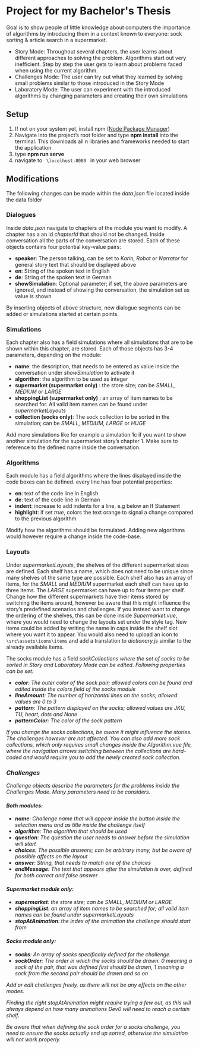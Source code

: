 # Project for my Bachelor's Thesis

Goal is to show people of little knowledge about computers the importance of algorithms by introducing them in a context known to everyone: sock sorting & article search in a supermarket. 
* Story Mode: Throughout several chapters, the user learns about different approaches to solving the problem. Algorithms start out very inefficient. Step by step the user gets to learn about problems faced when using the current algorithm. 
* Challenges Mode: The user can try out what they learned by solving small problems similar to those introduced in the Story Mode
* Laboratory Mode: The user can experiment with the introduced algorithms by changing parameters and creating their own simulations




  

## Setup

1. If not on your system yet, install npm ([Node Package Manager](https://nodejs.org/en/download/))
2.  Navigate into the project’s root folder and type <strong>npm install</strong> into the terminal. This downloads
all n libraries and frameworks needed to start the application
3.  type <strong> npm run serve </strong>
4.  navigate to <code> \locolhost:8080 </code> in your web browser

 ## Modifications
The following changes can be made within the <em>data.json</em> file located inside the data folder

### Dialogues

  Inside <em>data.json</em> navigate to chapters of the module you want to modify. A chapter has a an id
<em>chapterId</em> that should not be changed. Inside conversation all the parts of the conversation are
stored. Each of these objects contains four potential key-value pairs:
*  <strong>speaker</strong>: The person talking, can be set to <em>Karin, Robot</em> or <em>Narrator</em> for general story text
that should be displayed above
*  <strong>en</strong>: String of the spoken text in English
*  <strong>de</strong>: String of the spoken text in German
*  <strong>showSimulation</strong>: Optional parameter; if set, the above parameters are ignored, and instead
of showing the conversation, the simulation set as value is shown

By inserting objects of above structure, new dialogue segments can be added or simulations
started at certain points.


### Simulations
Each chapter also has a field simulations where all simulations that are to be shown within this
chapter, are stored. Each of those objects has 3-4 parameters, depending on the module:

*  <strong>name</strong>: the description, that needs to be entered as value inside the conversation under
<em>showSimulation</em> to activate it
*  <strong>algorithm</strong>: the algorithm to be used as integer
*  <strong>supermarket (supermarket only)</strong> : the store size; can be <em>SMALL, MEDIUM</em> or <em>LARGE</em>
*  <strong>shoppingList (supermarket only)</strong> : an array of item names to be searched for. All valid item
names can be found under <em>supermarketLayouts</em>
*  <strong>collection (socks only)</strong>: The sock collection to be sorted in the simulation; can be <em>SMALL,
MEDIUM, LARGE</em> or <em>HUGE</em>

Add more simulations like for example a simulation 1c if you want to show another simulation for the
supermarket story’s chapter 1. Make sure to reference to the defined name inside the conversation.

### Algorithms
Each module has a field algorithms where the lines displayed inside the code boxes can be defined.
every line has four potential properties:

*  <strong>en</strong>: text of the code line in English
*  <strong>de</strong>: text of the code line in German
*  <strong>indent</strong>: increase to add indents for a line, e.g below an If Statement
*  <strong>highlight</strong>: if set <em>true</em>, colors the text orange to signal a change compared to the previous
algorithm

Modify how the algorithms should be formulated. Adding new algorithms would however require a
change inside the code-base.

### Layouts
Under <em>supermarketLayouts</em>, the shelves of the different supermarket sizes are defined. Each shelf
has a name, which does not need to be unique since many shelves of the same type are possible.
Each shelf also has an array of items, for the <em>SMALL</em> and <em>MEDIUM</em> supermarket each shelf can
have up to three items. The <em>LARGE</em> supermarket can have up to four items per shelf. Change
how the different supermarkets have their items stored by switching the items around, however
be aware that this might influence the story’s predefined scenarios and challenges. If you instead
want to change the ordering of the shelves, this can be done inside <em>Supermarket.vue</em>, where you
would need to change the layouts set under the style tag.
New items could be added by writing the name in caps inside the shelf slot where you want it to
appear. You would also need to upload an icon to <code>\src\assets\icons\items</code> and add a translation
to <em>dictionary.js</em> similar to the already available items.

The socks module has a field <em>sockCollections where the set of socks to be sorted in <em>Story</em> and
<em>Laboratory Mode</em> can be edited. Following properties can be set:

*  <strong>color</strong>: The outer color of the sock pair; allowed colors can be found and edited inside the
colors field of the socks module
*  <strong>lineAmount</strong>: The number of horizontal lines on the socks; allowed values are <em>0</em> to <em>3</em>
*  <strong>pattern</strong>: The pattern displayed on the socks; allowed values are <em>JKU, TU, heart, dots </em>and
<em>None</em>
*  <strong>patternColor</strong>: The color of the sock pattern

If you change the socks collections, be aware it might influence the stories. The challenges however
are not affected. You can also add more sock collections, which only requires small changes
inside the <em>Algorithm.vue</em> file, where the navigation arrows switching between the collections are
hard-coded and would require you to add the newly created sock collection.

### Challenges
Challenge objects describe the parameters for the problems inside the <em>Challenges Mode</em>. Many
parameters need to be considers.

#### Both modules:
*  <strong>name</strong>: Challenge name that will appear inside the button inside the selection menu and as
title inside the challenge itself
*  <strong>algorithm</strong>: The algorithm that should be used
*  <strong>question</strong>: The question the user needs to answer before the simulation will start
*  <strong>choices</strong>: The possible answers; can be arbitrary many, but be aware of possible affects on
the layout
*  <strong>answer</strong>: String, that needs to match one of the choices
*  <strong>endMessage</strong>: The text that appears after the simulation is over, defined for both correct and
false answer

#### Supermarket module only:
*  <strong>supermarket</strong>: the store size; can be <em>SMALL, MEDIUM or LARGE</em>
*  <strong>shoppingList</strong>: an array of item names to be searched for; all valid item names can be found
under <em>supermarketLayouts
*  <strong>stopAtAnimation</strong>: the index of the animation the challenge should start from

#### Socks module only:
*  <strong>socks</strong>: An array of socks specifically defined for the challenge.
*  <strong>sockOrder</strong>: The order in which the socks should be drawn. 0 meaning a sock of the pair, that
was defined first should be drawn, 1 meaning a sock from the second pair should be drawn
and so on

Add or edit challenges freely, as there will not be any effects on the other modes.

Finding the right <em>stopAtAnimation</em> might require trying a few out, as this will always depend on how
many animations <em>Dev0</em> will need to reach a certain shelf.

Be aware that when defining the sock order for a socks challenge, you need to ensure the socks
actually end up sorted, otherwise the simulation will not work properly.